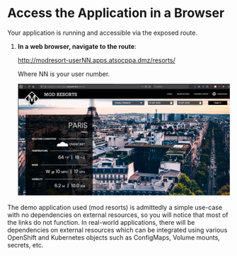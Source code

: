 # Access the Application in a Browser

Your application is running and accessible via the exposed route.

1. **In a web browser, navigate to the route**:

    <http://modresort-userNN.apps.atsocppa.dmz/resorts/>

    Where NN is your user number.

    ![mod-resorts](../images/mod-resorts.png)

The demo application used (mod resorts) is admittedly a simple use-case with no dependencies on external resources, so you will notice that most of the links do not function. In real-world applications, there will be dependencies on external resources which can be integrated using various OpenShift and Kubernetes objects such as ConfigMaps, Volume mounts, secrets, etc.
